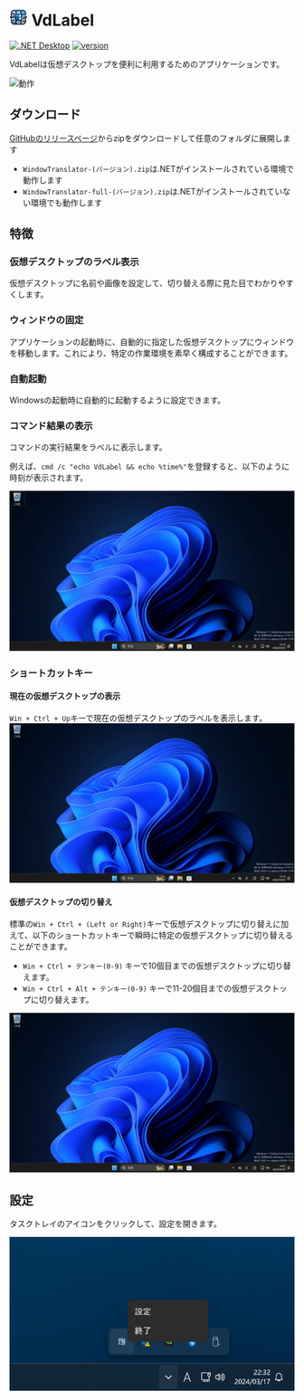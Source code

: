 # <img src="assets/app_256.png" width="32" > VdLabel

[![.NET Desktop](https://github.com/Freeesia/VdLabel/actions/workflows/dotnet-desktop.yml/badge.svg)](https://github.com/Freeesia/VdLabel/actions/workflows/dotnet-desktop.yml)
[![version](https://badge.fury.io/gh/Freeesia%2FVdLabel.svg)](https://badge.fury.io/gh/Freeesia%2FVdLabel)

VdLabelは仮想デスクトップを便利に利用するためのアプリケーションです。

![動作](assets/switch.gif)

## ダウンロード

[GitHubのリリースページ](https://github.com/Freeesia/VdLabel/releases/latest)からzipをダウンロードして任意のフォルダに展開します

* `WindowTranslator-(バージョン).zip`は.NETがインストールされている環境で動作します
* `WindowTranslator-full-(バージョン).zip`は.NETがインストールされていない環境でも動作します

## 特徴

### 仮想デスクトップのラベル表示

仮想デスクトップに名前や画像を設定して、切り替える際に見た目でわかりやすくします。


### ウィンドウの固定

アプリケーションの起動時に、自動的に指定した仮想デスクトップにウィンドウを移動します。これにより、特定の作業環境を素早く構成することができます。

### 自動起動

Windowsの起動時に自動的に起動するように設定できます。

### コマンド結果の表示

コマンドの実行結果をラベルに表示します。

例えば、`cmd /c "echo VdLabel && echo %time%"`を登録すると、以下のように時刻が表示されます。

![コマンド結果](assets/command.gif)

### ショートカットキー

#### 現在の仮想デスクトップの表示

`Win + Ctrl + Up`キーで現在の仮想デスクトップのラベルを表示します。
![Win+Ctrl+Up](assets/win+ctrl+up.gif)

#### 仮想デスクトップの切り替え

標準の`Win + Ctrl + (Left or Right)`キーで仮想デスクトップに切り替えに加えて、以下のショートカットキーで瞬時に特定の仮想デスクトップに切り替えることができます。

* `Win + Ctrl + テンキー(0-9)` キーで10個目までの仮想デスクトップに切り替えます。
* `Win + Ctrl + Alt + テンキー(0-9)` キーで11-20個目までの仮想デスクトップに切り替えます。

![ショートカット切り替え](assets/switch_shortcut.gif)

## 設定

タスクトレイのアイコンをクリックして、設定を開きます。

![設定](assets/settings.png)
